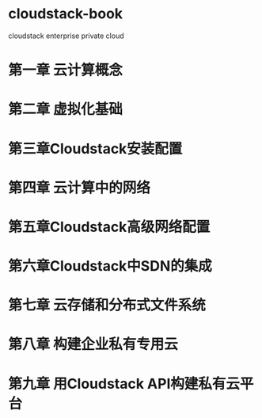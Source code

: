 cloudstack-book
===============

cloudstack enterprise private cloud


第一章 云计算概念   
=
第二章 虚拟化基础
=
第三章Cloudstack安装配置
=
第四章 云计算中的网络
=
第五章Cloudstack高级网络配置
=
第六章Cloudstack中SDN的集成
=
第七章 云存储和分布式文件系统
=
第八章 构建企业私有专用云
=
第九章 用Cloudstack API构建私有云平台
=

